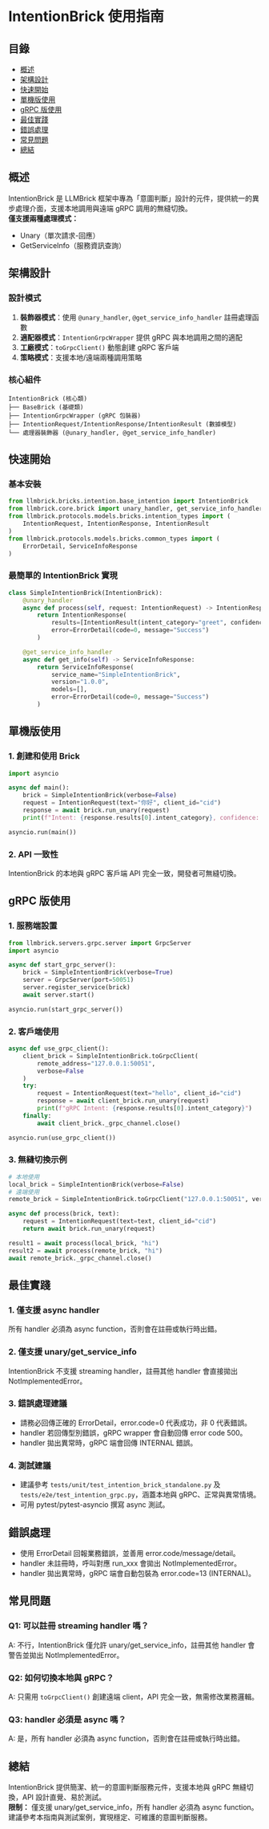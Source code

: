 # IntentionBrick 使用指南

## 目錄
- [概述](#概述)
- [架構設計](#架構設計)
- [快速開始](#快速開始)
- [單機版使用](#單機版使用)
- [gRPC 版使用](#grpc-版使用)
- [最佳實踐](#最佳實踐)
- [錯誤處理](#錯誤處理)
- [常見問題](#常見問題)
- [總結](#總結)

## 概述

IntentionBrick 是 LLMBrick 框架中專為「意圖判斷」設計的元件，提供統一的異步處理介面，支援本地調用與遠端 gRPC 調用的無縫切換。  
**僅支援兩種處理模式：**
- Unary（單次請求-回應）
- GetServiceInfo（服務資訊查詢）

## 架構設計

### 設計模式

1. **裝飾器模式**：使用 `@unary_handler`, `@get_service_info_handler` 註冊處理函數
2. **適配器模式**：`IntentionGrpcWrapper` 提供 gRPC 與本地調用之間的適配
3. **工廠模式**：`toGrpcClient()` 動態創建 gRPC 客戶端
4. **策略模式**：支援本地/遠端兩種調用策略

### 核心組件

```
IntentionBrick (核心類)
├── BaseBrick (基礎類)
├── IntentionGrpcWrapper (gRPC 包裝器)
├── IntentionRequest/IntentionResponse/IntentionResult (數據模型)
└── 處理器裝飾器 (@unary_handler, @get_service_info_handler)
```

## 快速開始

### 基本安裝

```python
from llmbrick.bricks.intention.base_intention import IntentionBrick
from llmbrick.core.brick import unary_handler, get_service_info_handler
from llmbrick.protocols.models.bricks.intention_types import (
    IntentionRequest, IntentionResponse, IntentionResult
)
from llmbrick.protocols.models.bricks.common_types import (
    ErrorDetail, ServiceInfoResponse
)
```

### 最簡單的 IntentionBrick 實現

```python
class SimpleIntentionBrick(IntentionBrick):
    @unary_handler
    async def process(self, request: IntentionRequest) -> IntentionResponse:
        return IntentionResponse(
            results=[IntentionResult(intent_category="greet", confidence=1.0)],
            error=ErrorDetail(code=0, message="Success")
        )

    @get_service_info_handler
    async def get_info(self) -> ServiceInfoResponse:
        return ServiceInfoResponse(
            service_name="SimpleIntentionBrick",
            version="1.0.0",
            models=[],
            error=ErrorDetail(code=0, message="Success")
        )
```

## 單機版使用

### 1. 創建和使用 Brick

```python
import asyncio

async def main():
    brick = SimpleIntentionBrick(verbose=False)
    request = IntentionRequest(text="你好", client_id="cid")
    response = await brick.run_unary(request)
    print(f"Intent: {response.results[0].intent_category}, confidence: {response.results[0].confidence}")

asyncio.run(main())
```

### 2. API 一致性

IntentionBrick 的本地與 gRPC 客戶端 API 完全一致，開發者可無縫切換。

## gRPC 版使用

### 1. 服務端設置

```python
from llmbrick.servers.grpc.server import GrpcServer
import asyncio

async def start_grpc_server():
    brick = SimpleIntentionBrick(verbose=True)
    server = GrpcServer(port=50051)
    server.register_service(brick)
    await server.start()

asyncio.run(start_grpc_server())
```

### 2. 客戶端使用

```python
async def use_grpc_client():
    client_brick = SimpleIntentionBrick.toGrpcClient(
        remote_address="127.0.0.1:50051",
        verbose=False
    )
    try:
        request = IntentionRequest(text="hello", client_id="cid")
        response = await client_brick.run_unary(request)
        print(f"gRPC Intent: {response.results[0].intent_category}")
    finally:
        await client_brick._grpc_channel.close()

asyncio.run(use_grpc_client())
```

### 3. 無縫切換示例

```python
# 本地使用
local_brick = SimpleIntentionBrick(verbose=False)
# 遠端使用
remote_brick = SimpleIntentionBrick.toGrpcClient("127.0.0.1:50051", verbose=False)

async def process(brick, text):
    request = IntentionRequest(text=text, client_id="cid")
    return await brick.run_unary(request)

result1 = await process(local_brick, "hi")
result2 = await process(remote_brick, "hi")
await remote_brick._grpc_channel.close()
```

## 最佳實踐

### 1. 僅支援 async handler

所有 handler 必須為 async function，否則會在註冊或執行時出錯。

### 2. 僅支援 unary/get_service_info

IntentionBrick 不支援 streaming handler，註冊其他 handler 會直接拋出 NotImplementedError。

### 3. 錯誤處理建議

- 請務必回傳正確的 ErrorDetail，error.code=0 代表成功，非 0 代表錯誤。
- handler 若回傳型別錯誤，gRPC wrapper 會自動回傳 error code 500。
- handler 拋出異常時，gRPC 端會回傳 INTERNAL 錯誤。

### 4. 測試建議

- 建議參考 `tests/unit/test_intention_brick_standalone.py` 及 `tests/e2e/test_intention_grpc.py`，涵蓋本地與 gRPC、正常與異常情境。
- 可用 pytest/pytest-asyncio 撰寫 async 測試。

## 錯誤處理

- 使用 ErrorDetail 回報業務錯誤，並善用 error.code/message/detail。
- handler 未註冊時，呼叫對應 run_xxx 會拋出 NotImplementedError。
- handler 拋出異常時，gRPC 端會自動包裝為 error.code=13 (INTERNAL)。

## 常見問題

### Q1: 可以註冊 streaming handler 嗎？
A: 不行，IntentionBrick 僅允許 unary/get_service_info，註冊其他 handler 會警告並拋出 NotImplementedError。

### Q2: 如何切換本地與 gRPC？
A: 只需用 `toGrpcClient()` 創建遠端 client，API 完全一致，無需修改業務邏輯。

### Q3: handler 必須是 async 嗎？
A: 是，所有 handler 必須為 async function，否則會在註冊或執行時出錯。

## 總結

IntentionBrick 提供簡潔、統一的意圖判斷服務元件，支援本地與 gRPC 無縫切換，API 設計直覺、易於測試。  
**限制：** 僅支援 unary/get_service_info，所有 handler 必須為 async function。  
建議參考本指南與測試案例，實現穩定、可維護的意圖判斷服務。